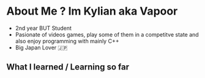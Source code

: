 # About Me ? Im Kylian aka Vapoor
- 2nd year BUT Student
- Pasionate of videos games, play some of them in a competitve state and also enjoy programming with mainly C++
- Big Japan Lover 🇯🇵

## What I learned / Learning so far


